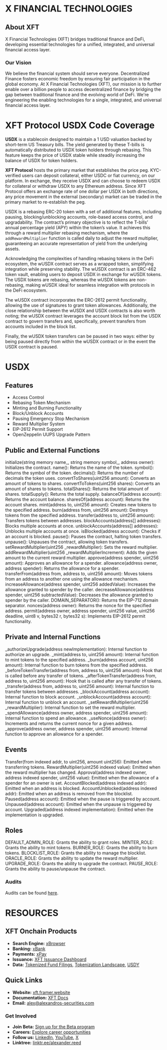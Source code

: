 # X FINANCIAL TECHNOLOGIES

## About XFT
X Financial Technologies (XFT) bridges traditional finance and DeFi, developing essential technologies for a unified, integrated, and universal financial access layer.

### Our Vision
We believe the financial system should serve everyone. Decentralized Finance fosters economic freedom by ensuring fair participation in the global economy. At X Financial Technologies (XFT), our mission is to further enable over a billion people to access decentralized finance by bridging the gap between traditional finance and the evolving world of DeFi. We're engineering the enabling technologies for a single, integrated, and universal financial access layer.

# XFT Protocol USDX Code Coverage

**USDX** is a stablecoin designed to maintain a 1 USD valuation backed by short-term US Treasury bills. The yield generated by these T-bills is automatically distributed to USDX token holders through rebasing. This feature keeps the price of USDX stable while steadily increasing the balance of USDX for token holders.

**XFT Protocol** hosts the primary market that establishes the price peg. KYC-verified users can deposit collateral, either USDC or fiat currency, on our platform. In exchange, they receive USDX and can choose to redeem USDX for collateral or withdraw USDX to any Ethereum address. Since XFT Protocol offers an exchange rate of one dollar per USDX in both directions, any price movement in the external (secondary) market can be traded in the primary market to re-establish the peg.

USDX is a rebasing ERC-20 token with a set of additional features, including pausing, blocking/unblocking accounts, role-based access control, and upgradability. The contract’s primary objective is to reflect the T-bills’ annual percentage yield (APY) within the token’s value. It achieves this through a reward multiplier rebasing mechanism, where the `addRewardMultiplier` function is called daily to adjust the reward multiplier, guaranteeing an accurate representation of yield from the underlying assets.

Acknowledging the complexities of handling rebasing tokens in the DeFi ecosystem, the wUSDX contract serves as a wrapped token, simplifying integration while preserving stability. The wUSDX contract is an ERC-462 token vault, enabling users to deposit USDX in exchange for wUSDX tokens. The USDX tokens are rebasing, whereas the wUSDX tokens are non-rebasing, making wUSDX ideal for seamless integration with protocols in the DeFi ecosystem.

The wUSDX contract incorporates the ERC-2612 permit functionality, allowing the use of signatures to grant token allowances. Additionally, the close relationship between the wUSDX and USDX contracts is also worth noting; the wUSDX contract leverages the account block list from the USDX contract to govern transfers and, specifically, prevent transfers from accounts included in the block list.

Finally, the wUSDX token transfers can be paused in two ways: either by being paused directly from within the wUSDX contract or in the event the USDX contract is paused.

# USDX

## Features
- Access Control
- Rebasing Token Mechanism
- Minting and Burning Functionality
- Block/Unblock Accounts
- Pausing Emergency Stop Mechanism
- Reward Multiplier System
- EIP-2612 Permit Support
- OpenZeppelin UUPS Upgrade Pattern

## Public and External Functions
initialize(string memory name_, string memory symbol_, address owner): Initializes the contract.
name(): Returns the name of the token.
symbol(): Returns the symbol of the token.
decimals(): Returns the number of decimals the token uses.
convertToShares(uint256 amount): Converts an amount of tokens to shares.
convertToTokens(uint256 shares): Converts an amount of shares to tokens.
totalShares(): Returns the total amount of shares.
totalSupply(): Returns the total supply.
balanceOf(address account): Returns the account balance.
sharesOf(address account): Returns the account shares.
mint(address to, uint256 amount): Creates new tokens to the specified address.
burn(address from, uint256 amount): Destroys tokens from the specified address.
transfer(address to, uint256 amount): Transfers tokens between addresses.
blockAccounts(address[] addresses): Blocks multiple accounts at once.
unblockAccounts(address[] addresses): Unblocks multiple accounts at once.
isBlocked(address account): Checks if an account is blocked.
pause(): Pauses the contract, halting token transfers.
unpause(): Unpauses the contract, allowing token transfers.
setRewardMultiplier(uint256 _rewardMultiplier): Sets the reward multiplier.
addRewardMultiplier(uint256 _rewardMultiplierIncrement): Adds the given amount to the current reward multiplier.
approve(address spender, uint256 amount): Approves an allowance for a spender.
allowance(address owner, address spender): Returns the allowance for a spender.
transferFrom(address from, address to, uint256 amount): Moves tokens from an address to another one using the allowance mechanism.
increaseAllowance(address spender, uint256 addedValue): Increases the allowance granted to spender by the caller.
decreaseAllowance(address spender, uint256 subtractedValue): Decreases the allowance granted to spender by the caller.
DOMAIN_SEPARATOR(): Returns the EIP-712 domain separator.
nonces(address owner): Returns the nonce for the specified address.
permit(address owner, address spender, uint256 value, uint256 deadline, uint8 v, bytes32 r, bytes32 s): Implements EIP-2612 permit functionality.

## Private and Internal Functions
_authorizeUpgrade(address newImplementation): Internal function to authorize an upgrade.
_mint(address to, uint256 amount): Internal function to mint tokens to the specified address.
_burn(address account, uint256 amount): Internal function to burn tokens from the specified address.
_beforeTokenTransfer(address from, address to, uint256 amount): Hook that is called before any transfer of tokens.
_afterTokenTransfer(address from, address to, uint256 amount): Hook that is called after any transfer of tokens.
_transfer(address from, address to, uint256 amount): Internal function to transfer tokens between addresses.
_blockAccount(address account): Internal function to block account.
_unblockAccount(address account): Internal function to unblock an account.
_setRewardMultiplier(uint256 _rewardMultiplier): Internal function to set the reward multiplier.
_spendAllowance(address owner, address spender, uint256 amount): Internal function to spend an allowance.
_useNonce(address owner): Increments and returns the current nonce for a given address.
_approve(address owner, address spender, uint256 amount): Internal function to approve an allowance for a spender.

## Events
Transfer(from indexed addr, to uint256, amount uint256): Emitted when transferring tokens.
RewardMultiplier(uint256 indexed value): Emitted when the reward multiplier has changed.
Approval(address indexed owner, address indexed spender, uint256 value): Emitted when the allowance of a spender for an owner is set.
AccountBlocked(address indexed addr): Emitted when an address is blocked.
AccountUnblocked(address indexed addr): Emitted when an address is removed from the blocklist.
Paused(address account): Emitted when the pause is triggered by account.
Unpaused(address account): Emitted when the unpause is triggered by account.
Upgraded(address indexed implementation): Emitted when the implementation is upgraded.

## Roles
DEFAULT_ADMIN_ROLE: Grants the ability to grant roles.
MINTER_ROLE: Grants the ability to mint tokens.
BURNER_ROLE: Grants the ability to burn tokens.
BLOCKLIST_ROLE: Grants the ability to manage the blocklist.
ORACLE_ROLE: Grants the ability to update the reward multiplier.
UPGRADE_ROLE: Grants the ability to upgrade the contract.
PAUSE_ROLE: Grants the ability to pause/unpause the contract.

### Audits
Audits can be found [here](https://xft.framer.website/).

# RESOURCES

## XFT Onchain Products
- **Search Engine:** [xBrowser](https://xchains.w3spaces.com/#gsc.tab=0)
- **Banking:** [xBank](https://xchains.w3spaces.com/pages/xbank.html)
- **Payments:** [xPay](https://payment-two-wheat.vercel.app/)
- **Issuance:** [XFT Issuance Dashboard](https://xissue.replit.app/)
- **Data:** [Tokenized Fund Filings](https://docs.google.com/spreadsheets/d/e/2PACX-1vRW_x1N9xlrxZFpRMKkCOr9ttLcuL-pxSbc9Dw5SCwZK8PumgvjTNhDrxlRVFt2yA/pubhtml), [Tokenization Landscape](https://docs.google.com/spreadsheets/d/e/2PACX-1vTU3hsClJF_dyYuGKRCEd7BXYjosJe8OQIstpMAvF0AU0eUUDcchRI14xkscPQDuw/pubhtml), [USDY](https://xondo.replit.app/)

## Quick Links
- **Website:** [xft.framer.website](https://xft.framer.website/)
- **Documentation:** [XFT Docs](https://xft-docs.gitbook.io/xft-docs)
- **Email:** [alex@alexandros-securities.com](mailto:alex@alexandros-securities.com)

### Get Involved
- **Join Beta:** [Sign up for the Beta program](https://forms.gle/WVjqETCU2rNkadVp8)
- **Careers:** [Explore career opportunities](https://forms.gle/we2Z4VBqruhF3nvd8)
- **Follow us:** [LinkedIn](https://www.linkedin.com/company/xfintech/), [YouTube](https://www.youtube.com/@xft-reed), [X](https://twitter.com/amr_080) 
- **Linktree:** [linktr.ee/alexander.reed](https://linktr.ee/alexander.reed)